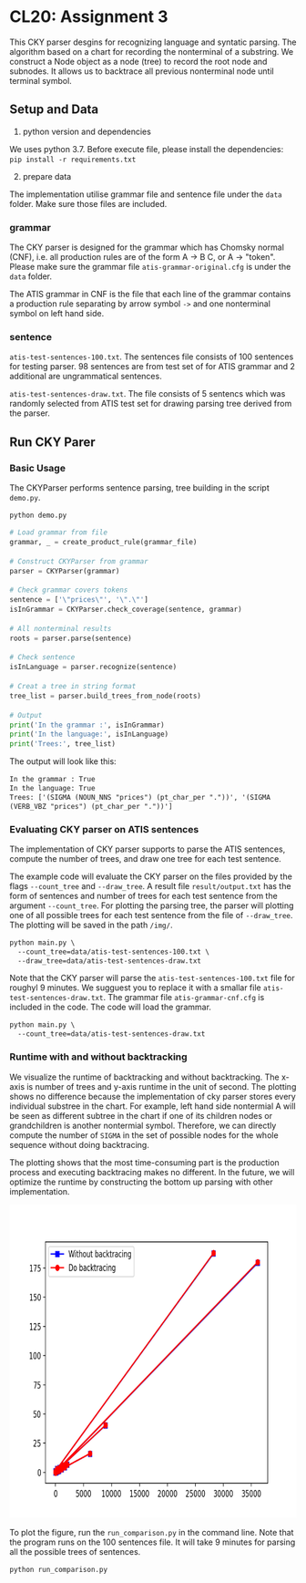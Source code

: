 # CL20: Assignment 3

This CKY parser desgins for recognizing language and syntatic parsing. The algorithm based on a chart for recording the nonterminal of a substring. We construct a Node object as a node (tree) to record the root node and subnodes. It allows us to backtrace all previous nonterminal node until terminal symbol.


## Setup and Data

1. python version and dependencies 

We uses python 3.7. Before execute file, please install the dependencies:
`pip install -r requirements.txt`

2. prepare data

The implementation utilise grammar file and sentence file under the `data` folder. Make sure those files are included.

### grammar

The CKY parser is designed for the grammar which has Chomsky normal (CNF), i.e. all production rules are of the form A -> B C, or A -> "token". Please make sure the grammar file `atis-grammar-original.cfg` is under the `data` folder.

The ATIS grammar in CNF is the file that each line of the grammar contains a production rule separating by arrow symbol `->`  and one nonterminal symbol on left hand side.

### sentence

`atis-test-sentences-100.txt`.  The sentences file consists of 100 sentences for testing parser. 98 sentences are from test set of for ATIS grammar and 2 additional are ungrammatical sentences.

`atis-test-sentences-draw.txt`.  The file consists of 5 sentencs which was randomly selected from ATIS test set for drawing parsing tree derived from the parser. 


## Run CKY Parer

### Basic Usage

The CKYParser performs sentence parsing, tree building in the script `demo.py`.

```
python demo.py
```

```python
# Load grammar from file
grammar, _ = create_product_rule(grammar_file)

# Construct CKYParser from grammar
parser = CKYParser(grammar)

# Check grammar covers tokens
sentence = ['\"prices\"', '\".\"']
isInGrammar = CKYParser.check_coverage(sentence, grammar)

# All nonterminal results
roots = parser.parse(sentence)

# Check sentence 
isInLanguage = parser.recognize(sentence)

# Creat a tree in string format
tree_list = parser.build_trees_from_node(roots)

# Output
print('In the grammar :', isInGrammar)
print('In the language:', isInLanguage)
print('Trees:', tree_list)
```

The output will look like this:
```
In the grammar : True
In the language: True
Trees: ['(SIGMA (NOUN_NNS "prices") (pt_char_per "."))', '(SIGMA (VERB_VBZ "prices") (pt_char_per "."))']
```

### Evaluating CKY parser on ATIS sentences 

The implementation of CKY parser supports to parse the ATIS sentences, compute the number of trees, and draw
one tree for each test sentence.

The example code will evaluate the CKY parser on the files provided by the flags `--count_tree`  and `--draw_tree`. A result file `result/output.txt` has the form of sentences and number of trees for each test sentence from the argument `--count_tree`. For plotting the parsing tree, the parser will plotting one of all possible trees for each test sentence from the file of `--draw_tree`. The plotting will be saved in the path `/img/`. 

```
python main.py \
  --count_tree=data/atis-test-sentences-100.txt \
  --draw_tree=data/atis-test-sentences-draw.txt
```

Note that the CKY parser will parse the `atis-test-sentences-100.txt` file for roughyl 9 minutes. We sugguest you to replace it with a smallar file `atis-test-sentences-draw.txt`. The grammar file `atis-grammar-cnf.cfg` is included in the code. The code will load the grammar.

```
python main.py \
  --count_tree=data/atis-test-sentences-draw.txt
```

### Runtime with and without backtracking

We visualize the runtime of backtracking and without backtracking. The x-axis is number of trees and y-axis runtime in the unit of second. The plotting shows no difference because the implementation of cky parser stores every individual substree in the chart. For example, left hand side nontermial A will be seen as different subtree in the chart if one of its children nodes or grandchildren is another nontermial symbol. Therefore, we can directly compute the number of `SIGMA` in the set of possible nodes for the whole sequence without doing backtracing. 

The plotting shows that the most time-consuming part is the production process and executing backtracing makes no different. In the future, we will optimize the runtime by constructing the bottom up parsing 
with other implementation. 


<img src="img/Figure_1.png" width="550" height='550'>

To plot the figure, run the `run_comparison.py` in the command line. Note that the program runs on the 100 sentences file. It will take 9 minutes for parsing all the possible trees of sentences.

```
python run_comparison.py
```


